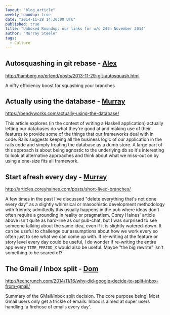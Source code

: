```yaml
---
layout: "blog_article"
weekly_roundup: true
date: "2014-11-28 14:30:00 UTC"
published: true
title: "Unboxed Roundup: our links for w/c 24th November 2014"
author: "Murray Steele"
tags:
  - Culture
---
```


## Autosquashing in git rebase - [Alex](http://www.unboxedconsulting.com/people/alex-bobin)

http://hamberg.no/erlend/posts/2013-11-29-git-autosquash.html

A nifty efficiency boost for squashing your branches

## Actually using the database - [Murray](http://www.unboxedconsulting.com/people/murray-steele)

https://bendyworks.com/actually-using-the-database/

This article explores (in the context of writing a Haskell application) actually letting our databases do what they're good at and making use of their features to provide some of the things that our frameworks deal with in code.  Rails suggests keeping all the business logic of our application in the rails code and simply treating the database as a dumb store.  A large part of this approach is about being agnostic to the underlying db so it's interesting to look at alternative approaches and think about what we miss-out on by using a one-size fits all framework.

## Start afresh every day - [Murray](http://www.unboxedconsulting.com/people/murray-steele)

http://articles.coreyhaines.com/posts/short-lived-branches/

A few times in the past I've discussed "delete everything that's not done every day" as a slightly whimsical or masochistic development methodology with friends; admittedly this usually happens in the pub where ideas don't often require a grounding in reality or pragmatism.  Corey Haines' article above isn't quite as hard-line as our pub-chat, but I was surprised to see someone talking about the same idea, even if it is slightly watered-down.  It can be useful to challenge our assumptions about how we work every so often just to see what we can come up with.  If re-writing at the feature or story level every day could be useful, I do wonder if re-writing the entire app every `TIME_PERIOD_X` would also be useful.  Maybe "the big rewrite" isn't something to be scared of?

## The Gmail / Inbox split - [Dom](http://www.unboxedconsulting.com/people/dominic-mason)

http://techcrunch.com/2014/11/16/why-did-google-decide-to-split-inbox-from-gmail/

Summary of the GMail/Inbox split decision. The core purpose being: Most Gmail users only get a trickle of emails. Inbox is aimed at super users handling 'a firehose of emails every day'.
